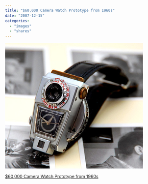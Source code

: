```yaml
---
title: "$60,000 Camera Watch Prototype from 1960s"
date: "2007-12-15"
categories: 
  - "images"
  - "shares"
---
```


![](images/4wnP83SaF2zkn3hhehUayu1B_500.jpg)

[$60,000 Camera Watch Prototype from 1960s](http://www.techeblog.com/index.php/tech-gadget/ebay-watch-60-000-camera-watch-prototype-from-1960s)
